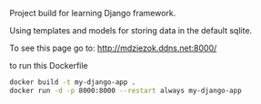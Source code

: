 Project build for learning Django framework.

Using templates and models for storing data in the default sqlite.

To see this page go to: http://mdziezok.ddns.net:8000/

to run this Dockerfile
```bash
docker build -t my-django-app .
docker run -d -p 8000:8000 --restart always my-django-app
```
